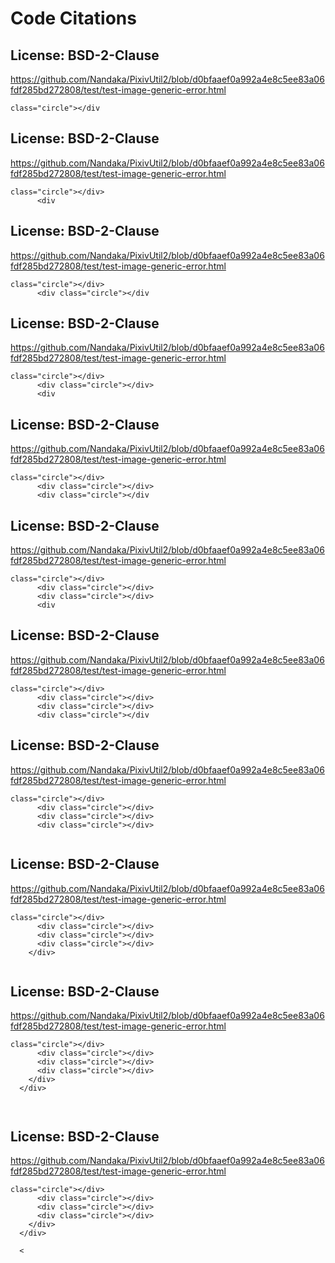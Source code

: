 # Code Citations

## License: BSD-2-Clause
https://github.com/Nandaka/PixivUtil2/blob/d0bfaaef0a992a4e8c5ee83a06fdf285bd272808/test/test-image-generic-error.html

```
class="circle"></div
```


## License: BSD-2-Clause
https://github.com/Nandaka/PixivUtil2/blob/d0bfaaef0a992a4e8c5ee83a06fdf285bd272808/test/test-image-generic-error.html

```
class="circle"></div>
      <div
```


## License: BSD-2-Clause
https://github.com/Nandaka/PixivUtil2/blob/d0bfaaef0a992a4e8c5ee83a06fdf285bd272808/test/test-image-generic-error.html

```
class="circle"></div>
      <div class="circle"></div
```


## License: BSD-2-Clause
https://github.com/Nandaka/PixivUtil2/blob/d0bfaaef0a992a4e8c5ee83a06fdf285bd272808/test/test-image-generic-error.html

```
class="circle"></div>
      <div class="circle"></div>
      <div
```


## License: BSD-2-Clause
https://github.com/Nandaka/PixivUtil2/blob/d0bfaaef0a992a4e8c5ee83a06fdf285bd272808/test/test-image-generic-error.html

```
class="circle"></div>
      <div class="circle"></div>
      <div class="circle"></div
```


## License: BSD-2-Clause
https://github.com/Nandaka/PixivUtil2/blob/d0bfaaef0a992a4e8c5ee83a06fdf285bd272808/test/test-image-generic-error.html

```
class="circle"></div>
      <div class="circle"></div>
      <div class="circle"></div>
      <div
```


## License: BSD-2-Clause
https://github.com/Nandaka/PixivUtil2/blob/d0bfaaef0a992a4e8c5ee83a06fdf285bd272808/test/test-image-generic-error.html

```
class="circle"></div>
      <div class="circle"></div>
      <div class="circle"></div>
      <div class="circle"></div
```


## License: BSD-2-Clause
https://github.com/Nandaka/PixivUtil2/blob/d0bfaaef0a992a4e8c5ee83a06fdf285bd272808/test/test-image-generic-error.html

```
class="circle"></div>
      <div class="circle"></div>
      <div class="circle"></div>
      <div class="circle"></div>
    
```


## License: BSD-2-Clause
https://github.com/Nandaka/PixivUtil2/blob/d0bfaaef0a992a4e8c5ee83a06fdf285bd272808/test/test-image-generic-error.html

```
class="circle"></div>
      <div class="circle"></div>
      <div class="circle"></div>
      <div class="circle"></div>
    </div>
  
```


## License: BSD-2-Clause
https://github.com/Nandaka/PixivUtil2/blob/d0bfaaef0a992a4e8c5ee83a06fdf285bd272808/test/test-image-generic-error.html

```
class="circle"></div>
      <div class="circle"></div>
      <div class="circle"></div>
      <div class="circle"></div>
    </div>
  </div>

  
```


## License: BSD-2-Clause
https://github.com/Nandaka/PixivUtil2/blob/d0bfaaef0a992a4e8c5ee83a06fdf285bd272808/test/test-image-generic-error.html

```
class="circle"></div>
      <div class="circle"></div>
      <div class="circle"></div>
      <div class="circle"></div>
    </div>
  </div>

  <
```

